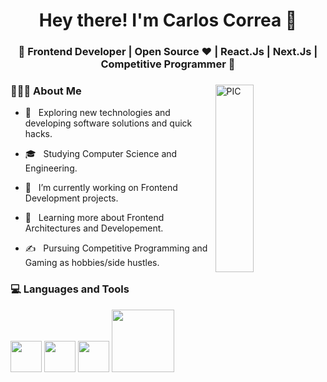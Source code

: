 <h1 align="center">Hey there! I'm Carlos Correa 👋 </h1>
<h3 align="center">🚀 Frontend Developer | Open Source ♥ | React.Js | Next.Js | Competitive Programmer  🚀</h3>
<div>
<img width = "35%" align="right" alt="PIC" height="300px" src="https://www.pngitem.com/pimgs/m/531-5311716_reactjs-web-app-development-services-software-development-company.png" />
<div align="left"> 
  <h3> 👨🏻‍💻 About Me </h3>
  
  - 🤔 &nbsp; Exploring new technologies and developing software solutions and quick hacks.
  
  - 🎓 &nbsp; Studying Computer Science and Engineering.
  
  - 💼 &nbsp; I’m currently working on Frontend Development projects.
  
  - 🌱 &nbsp; Learning more about Frontend Architectures and Developement.
  
  - ✍️ &nbsp; Pursuing Competitive Programming and Gaming as hobbies/side hustles.  
  
</div> 
</div>
<div>
  <h3> 💻 Languages and Tools </h3>
  <p>
   <img src="https://media3.giphy.com/media/ln7z2eWriiQAllfVcn/200w.webp" width="50">
   <img src="https://i.giphy.com/media/eNAsjO55tPbgaor7ma/200w.webp" width="50">
   <img src="https://i.giphy.com/media/IdyAQJVN2kVPNUrojM/200.webp" width="50">
   <img src="https://media.giphy.com/media/kH1DBkPNyZPOk0BxrM/giphy.gif" width="100">
  <p>
</div>
